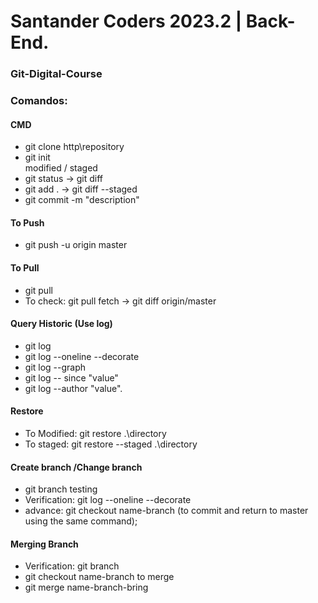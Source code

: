 # Santander Coders 2023.2 | Back-End.
### Git-Digital-Course


### Comandos:
#### CMD
- git clone http\repository<br/>
- git init<br/>
modified / staged<br/>
- git status -> git diff<br/>
- git add .  -> git diff --staged<br/>
- git commit -m "description"<br/>
#### To Push
- git push -u origin master<br/>
#### To Pull
- git pull <br/>
- To check: git pull fetch -> git diff origin/master<br/>
#### Query Historic (Use log)
- git log<br/>
- git log --oneline --decorate<br/>
- git log --graph<br/>
- git log -- since "value"<br/>
- git log --author "value".<br/>
#### Restore
- To Modified: git restore .\directory<br/>
- To staged: git restore --staged .\directory<br/>
#### Create branch /Change branch
- git branch testing<br/>
- Verification: git log --oneline --decorate<br/>
- advance: git checkout name-branch (to commit and return to master using the same command);<br/>
#### Merging Branch
- Verification: git branch<br/>
- git checkout name-branch to merge<br/>
- git merge name-branch-bring<br/>